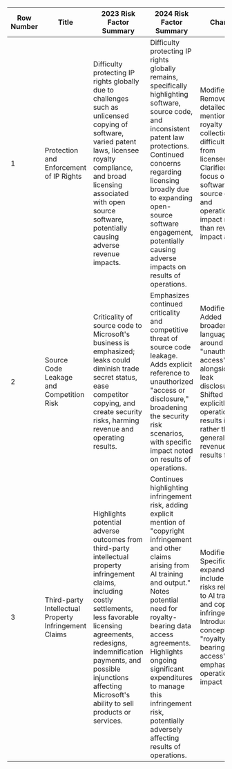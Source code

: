 | Row Number | Title                                        | 2023 Risk Factor Summary                                                                                                                                                                                                                                                                                                                                                                                                                                                               | 2024 Risk Factor Summary                                                                                                                                                                                                                                                                                                                                                                                                                                                                             | Change                                                                                                                                                                                     |
|------------|----------------------------------------------|----------------------------------------------------------------------------------------------------------------------------------------------------------------------------------------------------------------------------------------------------------------------------------------------------------------------------------------------------------------------------------------------------------------------------------------------------------------------------------------|-------------------------------------------------------------------------------------------------------------------------------------------------------------------------------------------------------------------------------------------------------------------------------------------------------------------------------------------------------------------------------------------------------------------------------------------------------------------------------------------------------|--------------------------------------------------------------------------------------------------------------------------------------------------------------------------------------------|
| 1          | Protection and Enforcement of IP Rights      | Difficulty protecting IP rights globally due to challenges such as unlicensed copying of software, varied patent laws, licensee royalty compliance, and broad licensing associated with open source software, potentially causing adverse revenue impacts.                                                                                                                                                                                                                             | Difficulty protecting IP rights globally remains, specifically highlighting software, source code, and inconsistent patent law protections. Continued concerns regarding licensing broadly due to expanding open-source software engagement, potentially causing adverse impacts on results of operations.                                                                                                                                                                                            | Modified – Removed detailed mention of royalty collection difficulties from licensees. Clarified focus on software, source code, and operational impact rather than revenue impact alone.  |
| 2          | Source Code Leakage and Competition Risk     | Criticality of source code to Microsoft's business is emphasized; leaks could diminish trade secret status, ease competitor copying, and create security risks, harming revenue and operating results.                                                                                                                                                                                                                                                                               | Emphasizes continued criticality and competitive threat of source code leakage. Adds explicit reference to unauthorized "access or disclosure," broadening the security risk scenarios, with specific impact noted on results of operations.                                                                                                                                                                                                           | Modified – Added broader language around "unauthorized access" alongside leak disclosure. Shifted explicitly to operational results impact rather than a general revenue and results focus. |
| 3          | Third-party Intellectual Property Infringement Claims | Highlights potential adverse outcomes from third-party intellectual property infringement claims, including costly settlements, less favorable licensing agreements, redesigns, indemnification payments, and possible injunctions affecting Microsoft's ability to sell products or services.                                                                                                                                                                                         | Continues highlighting infringement risk, adding explicit mention of "copyright infringement and other claims arising from AI training and output." Notes potential need for royalty-bearing data access agreements. Highlights ongoing significant expenditures to manage this infringement risk, potentially adversely affecting results of operations.                                                                                             | Modified – Specifically expanded to include new risks related to AI training and copyright infringement. Introduced concept of "royalty-bearing data access" and emphasized operational impact |
